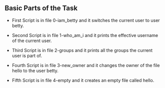 ## Basic Parts of the Task
- First Script is in file 0-iam_betty and it switches the current user to user betty.

- Second Script is in file 1-who_am_i and it prints the effective username of the current user.

- Third Script is in file 2-groups and it prints all the groups the current user is part of.

- Fourth Script is in file 3-new_owner and it changes the owner of the file hello to the user betty.

- Fifth Script is in file 4-empty and it creates an empty file called hello.
